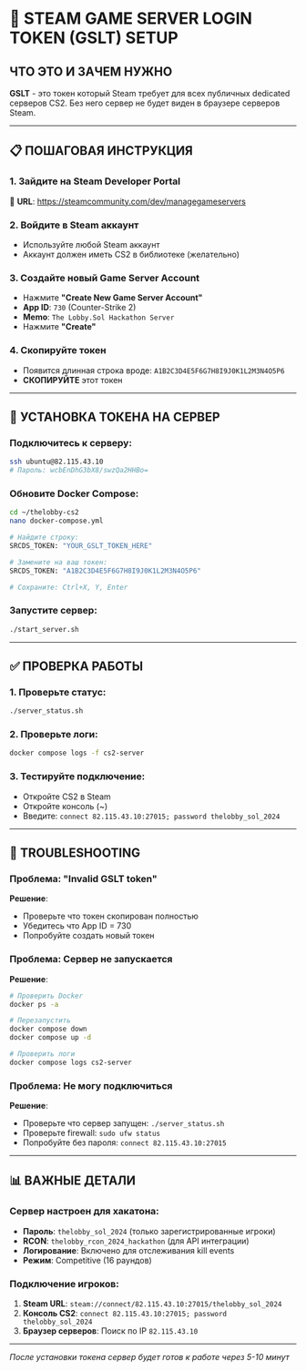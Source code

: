 # 🔑 STEAM GAME SERVER LOGIN TOKEN (GSLT) SETUP

## ЧТО ЭТО И ЗАЧЕМ НУЖНО

**GSLT** - это токен который Steam требует для всех публичных dedicated серверов CS2. Без него сервер не будет виден в браузере серверов Steam.

---

## 📋 ПОШАГОВАЯ ИНСТРУКЦИЯ

### 1. Зайдите на Steam Developer Portal
🔗 **URL**: https://steamcommunity.com/dev/managegameservers

### 2. Войдите в Steam аккаунт
- Используйте любой Steam аккаунт
- Аккаунт должен иметь CS2 в библиотеке (желательно)

### 3. Создайте новый Game Server Account
- Нажмите **"Create New Game Server Account"**
- **App ID**: `730` (Counter-Strike 2)
- **Memo**: `The Lobby.Sol Hackathon Server`
- Нажмите **"Create"**

### 4. Скопируйте токен
- Появится длинная строка вроде: `A1B2C3D4E5F6G7H8I9J0K1L2M3N4O5P6`
- **СКОПИРУЙТЕ** этот токен

---

## 🚀 УСТАНОВКА ТОКЕНА НА СЕРВЕР

### Подключитесь к серверу:
```bash
ssh ubuntu@82.115.43.10
# Пароль: wcbEnDhG3bX8/swzQa2HHBo=
```

### Обновите Docker Compose:
```bash
cd ~/thelobby-cs2
nano docker-compose.yml

# Найдите строку:
SRCDS_TOKEN: "YOUR_GSLT_TOKEN_HERE"

# Замените на ваш токен:
SRCDS_TOKEN: "A1B2C3D4E5F6G7H8I9J0K1L2M3N4O5P6"

# Сохраните: Ctrl+X, Y, Enter
```

### Запустите сервер:
```bash
./start_server.sh
```

---

## ✅ ПРОВЕРКА РАБОТЫ

### 1. Проверьте статус:
```bash
./server_status.sh
```

### 2. Проверьте логи:
```bash
docker compose logs -f cs2-server
```

### 3. Тестируйте подключение:
- Откройте CS2 в Steam
- Откройте консоль (~)
- Введите: `connect 82.115.43.10:27015; password thelobby_sol_2024`

---

## 🔧 TROUBLESHOOTING

### Проблема: "Invalid GSLT token"
**Решение**: 
- Проверьте что токен скопирован полностью
- Убедитесь что App ID = 730
- Попробуйте создать новый токен

### Проблема: Сервер не запускается
**Решение**:
```bash
# Проверить Docker
docker ps -a

# Перезапустить
docker compose down
docker compose up -d

# Проверить логи
docker compose logs cs2-server
```

### Проблема: Не могу подключиться
**Решение**:
- Проверьте что сервер запущен: `./server_status.sh`
- Проверьте firewall: `sudo ufw status`
- Попробуйте без пароля: `connect 82.115.43.10:27015`

---

## 📊 ВАЖНЫЕ ДЕТАЛИ

### Сервер настроен для хакатона:
- **Пароль**: `thelobby_sol_2024` (только зарегистрированные игроки)
- **RCON**: `thelobby_rcon_2024_hackathon` (для API интеграции)
- **Логирование**: Включено для отслеживания kill events
- **Режим**: Competitive (16 раундов)

### Подключение игроков:
1. **Steam URL**: `steam://connect/82.115.43.10:27015/thelobby_sol_2024`
2. **Консоль CS2**: `connect 82.115.43.10:27015; password thelobby_sol_2024`
3. **Браузер серверов**: Поиск по IP `82.115.43.10`

---

*После установки токена сервер будет готов к работе через 5-10 минут*
